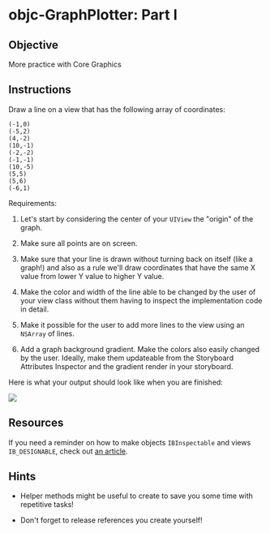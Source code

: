 

# objc-GraphPlotter: Part I

## Objective

More practice with Core Graphics

## Instructions

Draw a line on a view that has the following array of coordinates:

```
(-1,0)
(-5,2)
(4,-2)
(10,-1)
(-2,-2)
(-1,-1)
(10,-5)
(5,5)
(5,6)
(-6,1)
```

Requirements:

1) Let's start by considering the center of your  `UIView` the "origin" of the graph. 

2) Make sure all points are on screen.

3) Make sure that your line is drawn without turning back on itself (like a graph!) and also as a rule we'll draw coordinates that have the same X value from lower Y value to higher Y value.

4) Make the color and width of the line able to be changed by the user of your view class without them having to inspect the implementation code in detail.

5) Make it possible for the user to add more lines to the view using an `NSArray` of lines.

6) Add a graph background gradient. Make the colors also easily changed by the user. Ideally, make them updateable from the Storyboard Attributes Inspector and the gradient render in your storyboard.

Here is what your output should look like when you are finished:

![](http://ironboard-curriculum-content.s3.amazonaws.com/iOS/graphPlotter-Part1/graphPlotter-Part1.png)

## Resources

If you need a reminder on how to make objects `IBInspectable` and views `IB_DESIGNABLE`, check out [an article](http://nshipster.com/ibinspectable-ibdesignable/).

## Hints

* Helper methods might be useful to create to save you some time with repetitive tasks!

* Don't forget to release references you create yourself!
